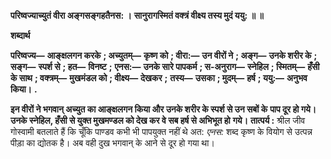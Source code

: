 **परिष्वज्याच्युतं वीरा अङ्गसङ्गहतैनस: ।** **सानुरागस्मितं वक्त्रं वीक्ष्य तस्य मुदं ययु: ॥ ॥** 

**शब्दार्थ** 

**परिष्वज्य—** **आङ्क्षलगन करके** **; अच्युतम्—** **कृष्ण को** **; वीरा:—** **उन वीरों ने** **; अङ्ग—** **उनके शरीर के** **; सङ्ग—** **स्पर्श से** **; हत—** **विनष्ट** **;** **एनस:—** **उनके सारे पापकर्म** **; स-अनुराग—** **स्नेहिल** **; स्मितम्—** **हँसी के साथ** **; वक्त्रम्—** **मुखमंडल को** **; वीक्ष्य—** **देखकर** **;** **तस्य—** **उसका** **; मुदम्—** **हर्ष** **; ययु:—** **अनुभव किया।** **.** 

**इन वीरों ने भगवान् अच्युत का आङ्क्षलगन किया और उनके शरीर के स्पर्श से उन सबों के** **पाप दूर हो गये। उनके स्नेहिल, हँसी से युक्त मुखमण्डल को देख कर वे सब हर्ष से अभिभूत हो** **गये।** **तात्पर्य :** श्रील जीव गोस्वामी बतलाते हैं कि चूँकि पाण्डव कभी भी पापयुक्त नहीं थे अत: *एनस:*  शब्द कृष्ण के वियोग से उत्पन्न पीड़ा का द्योतक है। अब वही दुख भगवान् के आने से दूर हो गया था।  